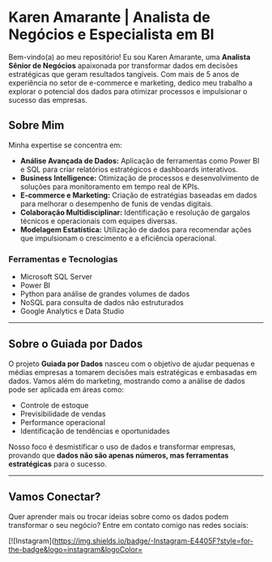 # Karen Amarante | Analista de Negócios e Especialista em BI

Bem-vindo(a) ao meu repositório! Eu sou Karen Amarante, uma **Analista Sênior de Negócios** apaixonada por transformar dados em decisões estratégicas que geram resultados tangíveis. Com mais de 5 anos de experiência no setor de e-commerce e marketing, dedico meu trabalho a explorar o potencial dos dados para otimizar processos e impulsionar o sucesso das empresas.

## Sobre Mim

Minha expertise se concentra em:

- **Análise Avançada de Dados:** Aplicação de ferramentas como Power BI e SQL para criar relatórios estratégicos e dashboards interativos.
- **Business Intelligence:** Otimização de processos e desenvolvimento de soluções para monitoramento em tempo real de KPIs.
- **E-commerce e Marketing:** Criação de estratégias baseadas em dados para melhorar o desempenho de funis de vendas digitais.
- **Colaboração Multidisciplinar:** Identificação e resolução de gargalos técnicos e operacionais com equipes diversas.
- **Modelagem Estatística:** Utilização de dados para recomendar ações que impulsionam o crescimento e a eficiência operacional.

### Ferramentas e Tecnologias

- Microsoft SQL Server
- Power BI
- Python para análise de grandes volumes de dados
- NoSQL para consulta de dados não estruturados
- Google Analytics e Data Studio

---

## Sobre o Guiada por Dados

O projeto **Guiada por Dados** nasceu com o objetivo de ajudar pequenas e médias empresas a tomarem decisões mais estratégicas e embasadas em dados. Vamos além do marketing, mostrando como a análise de dados pode ser aplicada em áreas como:

- Controle de estoque
- Previsibilidade de vendas
- Performance operacional
- Identificação de tendências e oportunidades

Nosso foco é desmistificar o uso de dados e transformar empresas, provando que **dados não são apenas números, mas ferramentas estratégicas** para o sucesso.

---

## Vamos Conectar?

Quer aprender mais ou trocar ideias sobre como os dados podem transformar o seu negócio? Entre em contato comigo nas redes sociais:

[![Instagram](https://img.shields.io/badge/-Instagram-E4405F?style=for-the-badge&logo=instagram&logoColor=
